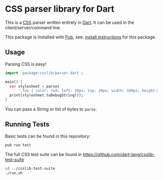 CSS parser library for Dart
==========================

This is a [CSS](https://developer.mozilla.org/en-US/docs/Web/CSS) parser written entirely in [Dart][dart].
It can be used in the client/server/command line.

This package is installed with [Pub][pub], see:
[install instructions](https://pub.dartlang.org/packages/csslib#installing)
for this package.

Usage
-----

Parsing CSS is easy!
```dart
import 'package:csslib/parser.dart';

main() {
  var stylesheet = parse(
      '.foo { color: red; left: 20px; top: 20px; width: 100px; height:200px }');
  print(stylesheet.toDebugString());
}
```

You can pass a String or list of bytes to `parse`.


Running Tests
-------------

Basic tests can be found in this repository:
```bash
pub run test
```

The full CSS test suite can be found in https://github.com/dart-lang/csslib-test-suite
```bash
cd ../csslib-test-suite
./run.sh
```

[dart]: http://www.dartlang.org/
[pub]: http://www.dartlang.org/docs/pub-package-manager/
